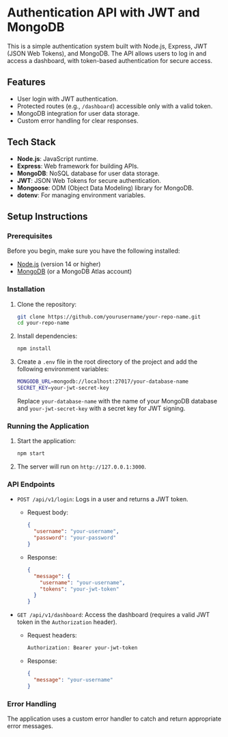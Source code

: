 # Authentication API with JWT and MongoDB

This is a simple authentication system built with Node.js, Express, JWT (JSON Web Tokens), and MongoDB. The API allows users to log in and access a dashboard, with token-based authentication for secure access.

## Features

- User login with JWT authentication.
- Protected routes (e.g., `/dashboard`) accessible only with a valid token.
- MongoDB integration for user data storage.
- Custom error handling for clear responses.

## Tech Stack

- **Node.js**: JavaScript runtime.
- **Express**: Web framework for building APIs.
- **MongoDB**: NoSQL database for user data storage.
- **JWT**: JSON Web Tokens for secure authentication.
- **Mongoose**: ODM (Object Data Modeling) library for MongoDB.
- **dotenv**: For managing environment variables.

## Setup Instructions

### Prerequisites

Before you begin, make sure you have the following installed:

- [Node.js](https://nodejs.org/) (version 14 or higher)
- [MongoDB](https://www.mongodb.com/try/download/community) (or a MongoDB Atlas account)

### Installation

1. Clone the repository:

    ```bash
    git clone https://github.com/yourusername/your-repo-name.git
    cd your-repo-name
    ```

2. Install dependencies:

    ```bash
    npm install
    ```

3. Create a `.env` file in the root directory of the project and add the following environment variables:

    ```bash
    MONGODB_URL=mongodb://localhost:27017/your-database-name
    SECRET_KEY=your-jwt-secret-key
    ```

    Replace `your-database-name` with the name of your MongoDB database and `your-jwt-secret-key` with a secret key for JWT signing.

### Running the Application

1. Start the application:

    ```bash
    npm start
    ```

2. The server will run on `http://127.0.0.1:3000`.

### API Endpoints

- `POST /api/v1/login`: Logs in a user and returns a JWT token.
    - Request body:
      ```json
      {
        "username": "your-username",
        "password": "your-password"
      }
      ```
    - Response:
      ```json
      {
        "message": {
          "username": "your-username",
          "tokens": "your-jwt-token"
        }
      }
      ```

- `GET /api/v1/dashboard`: Access the dashboard (requires a valid JWT token in the `Authorization` header).
    - Request headers:
      ```bash
      Authorization: Bearer your-jwt-token
      ```
    - Response:
      ```json
      {
        "message": "your-username"
      }
      ```

### Error Handling

The application uses a custom error handler to catch and return appropriate error messages.

